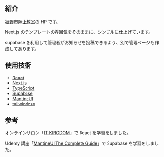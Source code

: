 ## 紹介

[裾野市陸上教室](https://susoriku.vercel.app/)の HP です。

Next.js のテンプレートの雰囲気をそのままに、シンプルに仕上げています。

supabase を利用して管理者がお知らせを投稿できるよう、別で管理ページも作成してあります。

## 使用技術

- [React](https://ja.reactjs.org/)
- [Next.js](https://nextjs.org/)
- [TypeScript](https://www.typescriptlang.org/)
- [Supabase](https://supabase.com/)
- [MantineUI](https://mantine.dev/)
- [tailwindcss](https://tailwindcss.com/)

## 参考

オンラインサロン「[IT KINGDOM](https://it-kingdom.com)」で React を学習をしました。

Udemy 講座「[MantineUI The Complete Guide](https://www.udemy.com/share/106slg3@iHfuOqtrLtd2XDCyodsd5SC-4QTk1EuVj6W5uOk_kwc1RnSmJFfzi2eRBliaIKLd8A==/)」で Supabase を学習をしました。
